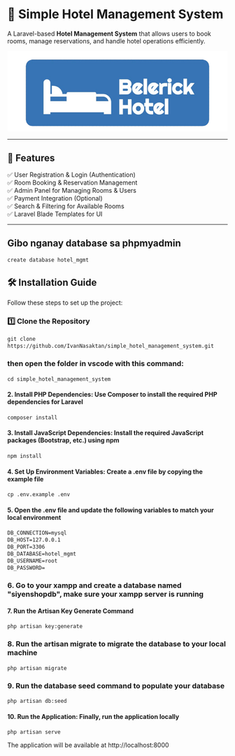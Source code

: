 # 🏨 Simple Hotel Management System  

A Laravel-based **Hotel Management System** that allows users to book rooms, manage reservations, and handle hotel operations efficiently.  

![Hotel Management](public/images/belerick.png)

---

## 🚀 Features  
✅ User Registration & Login (Authentication)  
✅ Room Booking & Reservation Management  
✅ Admin Panel for Managing Rooms & Users  
✅ Payment Integration (Optional)  
✅ Search & Filtering for Available Rooms  
✅ Laravel Blade Templates for UI  

---
## Gibo nganay database sa phpmyadmin
    create database hotel_mgmt
## 🛠 Installation Guide  

Follow these steps to set up the project:  

### 1️⃣ Clone the Repository  

    git clone https://github.com/IvanNasaktan/simple_hotel_management_system.git

### then open the folder in vscode with this command:
    cd simple_hotel_management_system


#### 2. Install PHP Dependencies: Use Composer to install the required PHP dependencies for Laravel

    composer install

#### 3. Install JavaScript Dependencies: Install the required JavaScript packages (Bootstrap, etc.) using npm

    npm install

#### 4. Set Up Environment Variables: Create a .env file by copying the example file

    cp .env.example .env

#### 5. Open the .env file and update the following variables to match your local environment

    DB_CONNECTION=mysql
    DB_HOST=127.0.0.1
    DB_PORT=3306
    DB_DATABASE=hotel_mgmt
    DB_USERNAME=root
    DB_PASSWORD=

### 6. Go to your xampp and create a database named "siyenshopdb", make sure your xampp server is running

#### 7. Run the Artisan Key Generate Command

    php artisan key:generate

### 8. Run the artisan migrate to migrate the database to your local machine

    php artisan migrate

### 9. Run the database seed command to populate your database

    php artisan db:seed

#### 10. Run the Application: Finally, run the application locally

    php artisan serve

The application will be available at http://localhost:8000
